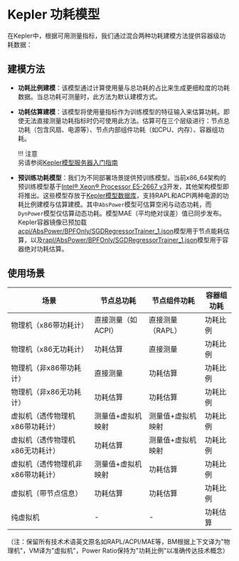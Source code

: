 # Kepler 功耗模型

在Kepler中，根据可用测量指标，我们通过混合两种功耗建模方法提供容器级功耗数据：

## 建模方法

- **功耗比例建模**：该模型通过计算使用量与总功耗的占比来生成更细粒度的功耗数据。当总功耗可测量时，此方法为默认建模方式。

- **功耗估算建模**：该模型将使用量指标作为训练模型的特征输入来估算功耗。即使无法直接测量功耗指标时仍可使用此方法。估算可在三个层级进行：节点总功耗（包含风扇、电源等）、节点内部组件功耗（如CPU、内存）、容器组功耗。

    !!! 注意  
        另请参阅[Kepler模型服务器入门指南](../kepler_model_server/get_started.md)

- **预训练功耗模型**：我们为不同部署场景提供预训练模型。当前x86_64架构的预训练模型基于[Intel® Xeon® Processor E5-2667 v3][1]开发，其他架构模型即将推出。这些模型存放于[Kepler模型数据库][2]，支持RAPL和ACPI两种电源的功耗比例建模与估算建模。其中`AbsPower`模型可估算空闲与动态功耗，而`DynPower`模型仅估算动态功耗。模型MAE（平均绝对误差）值已同步发布。Kepler容器镜像已预加载[acpi/AbsPower/BPFOnly/SGDRegressorTrainer_1.json][3]模型用于节点能耗估算，以及[rapl/AbsPower/BPFOnly/SGDRegressorTrainer_1.json][4]模型用于容器绝对功耗估算。

## 使用场景

场景 | 节点总功耗 | 节点组件功耗 | 容器组功耗
---|---|---|---
物理机（x86带功耗计）| 直接测量（如ACPI）| 直接测量（RAPL）| 功耗比例
物理机（x86无功耗计）| 功耗估算 | 直接测量 | 功耗比例
物理机（非x86带功耗计） | 直接测量 | 功耗估算 | 功耗比例 
物理机（非x86无功耗计） | 功耗估算 | 功耗估算 | 功耗比例
虚拟机（透传物理机x86带功耗计）|测量值+虚拟机映射|测量值+虚拟机映射|功耗比例
虚拟机（透传物理机x86无功耗计）|功耗估算|测量值+虚拟机映射|功耗比例
虚拟机（透传物理机非x86带功耗计）|测量值+虚拟机映射|功耗估算|功耗比例
虚拟机（带节点信息）|功耗估算|功耗估算|功耗比例
纯虚拟机|-|-|功耗估算

[1]:https://github.com/sustainable-computing-io/kepler-model-db/tree/main/models
[2]:https://github.com/sustainable-computing-io/kepler-model-db/tree/main/models/v0.6/nx12
[3]:https://github.com/sustainable-computing-io/kepler-model-db/blob/main/models/v0.6/nx12/std_v0.6/acpi/AbsPower/BPFOnly/SGDRegressorTrainer_1.json
[4]:https://github.com/sustainable-computing-io/kepler-model-db/blob/main/models/v0.6/nx12/std_v0.6/rapl/AbsPower/BPFOnly/SGDRegressorTrainer_1.json

（注：保留所有技术术语英文原名如RAPL/ACPI/MAE等，BM根据上下文译为"物理机"，VM译为"虚拟机"，Power Ratio保持为"功耗比例"以准确传达技术概念）